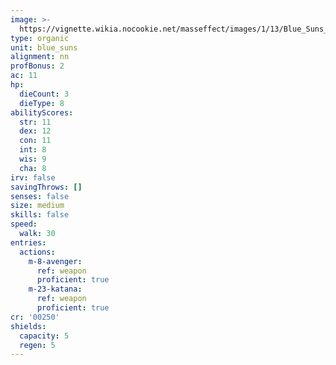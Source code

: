 ```yaml
---
image: >-
  https://vignette.wikia.nocookie.net/masseffect/images/1/13/Blue_Suns_Trooper.png/revision/latest/scale-to-width-down/369?cb=20100626054323
type: organic
unit: blue_suns
alignment: nn
profBonus: 2
ac: 11
hp:
  dieCount: 3
  dieType: 8
abilityScores:
  str: 11
  dex: 12
  con: 11
  int: 8
  wis: 9
  cha: 8
irv: false
savingThrows: []
senses: false
size: medium
skills: false
speed:
  walk: 30
entries:
  actions:
    m-8-avenger:
      ref: weapon
      proficient: true
    m-23-katana:
      ref: weapon
      proficient: true
cr: '00250'
shields:
  capacity: 5
  regen: 5
---
```

